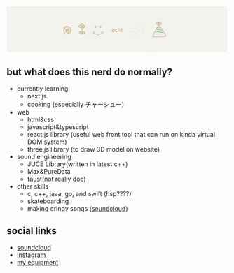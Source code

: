 ![](_design/bk.png)

## but what does this nerd do normally?
- currently learning
  - next.js
  - cooking (especially チャーシュー)
- web
  - html&css
  - javascript&typescript
  - react.js library (useful web front tool that can run on kinda virtual DOM system)
  - three.js library (to draw 3D model on website)
- sound engineering
  - JUCE Library(written in latest c++)
  - Max&PureData
  - faust(not really doe)
- other skills
  - c, c++, java, go, and swift (hsp????)
  - skateboarding
  - making cringy songs ([soundcloud](https://soundcloud.com/jumanjixxx))

## social links

- [soundcloud](https://soundcloud.com/jumanjixxx)
- [instagram](https://www.instagram.com/ryomeow/)
- [my equipment](https://equipboard.com/cat_does_cat?src=twitter)
